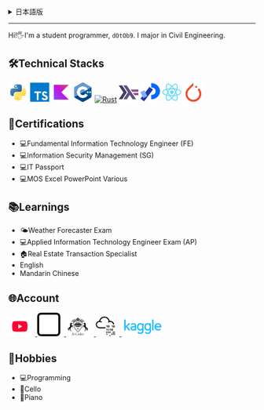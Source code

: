
<details><summary>日本語版</summary>
こんにちは！🖐️私は学生プログラマの `dOtOb9` です．

## 🎓大学の専攻
- 🏗️土木工学

## 技術スタック
</p>
</p>
<p align="left">
	<img src="https://raw.githubusercontent.com/devicons/devicon/master/icons/python/python-original.svg" width="40" height="40" alt="Python"/>
	<img src="https://raw.githubusercontent.com/devicons/devicon/master/icons/typescript/typescript-original.svg" width="40" height="40" alt="TypeScript"/>
	<img src="https://raw.githubusercontent.com/devicons/devicon/master/icons/kotlin/kotlin-original.svg" width="40" height="40" alt="Kotlin"/>
	<img src="https://raw.githubusercontent.com/devicons/devicon/master/icons/cplusplus/cplusplus-original.svg" width="40" height="40" alt="C++"/>
	<img src="https://www.rust-lang.org/logos/rust-logo-blk.svg" width="40" height="40" alt="Rust"/>
	<img src="https://raw.githubusercontent.com/devicons/devicon/master/icons/haskell/haskell-original.svg" width="40" height="40" alt="Haskell"/>
	<img src="https://raw.githubusercontent.com/devicons/devicon/master/icons/processing/processing-original.svg" width="40" height="40" alt="Processing"/>
	<img src="https://raw.githubusercontent.com/devicons/devicon/master/icons/react/react-original.svg" width="40" height="40" alt="React"/>
	<img src="https://raw.githubusercontent.com/devicons/devicon/master/icons/pytorch/pytorch-original.svg" width="40" height="40" alt="PyTorch"/>
</p>
</p>
</p>


## 🏅資格
- 💻基本情報技術者（FE）
- 💻情報セキュリティマネジメント（SG）
- 💻ITパスポート
- 💻MOS Excel PowerPoint 各種

## 📚勉強中
- 🌤️気象予報士試験
- 💻応用情報技術者試験（AP）
- 🏠宅地建物取引士
- 英語
- 中国語

## 🥰趣味
- 💻プログラミング
- 🎻チェロ
- 🎹ピアノ

</details>

---

Hi!🖐️I'm a student programmer, `dOtOb9`. I major in Civil Engineering.




## 🛠️Technical Stacks
</p>
<p align="left">
	<a href="https://www.python.org/" target="_blank"><img src="https://raw.githubusercontent.com/devicons/devicon/master/icons/python/python-original.svg" width="40" height="40" alt="Python"/></a>
	<a href="https://www.typescriptlang.org/" target="_blank"><img src="https://raw.githubusercontent.com/devicons/devicon/master/icons/typescript/typescript-original.svg" width="40" height="40" alt="TypeScript"/></a>
	<a href="https://kotlinlang.org/" target="_blank"><img src="https://raw.githubusercontent.com/devicons/devicon/master/icons/kotlin/kotlin-original.svg" width="40" height="40" alt="Kotlin"/></a>
	<a href="https://isocpp.org/" target="_blank"><img src="https://raw.githubusercontent.com/devicons/devicon/master/icons/cplusplus/cplusplus-original.svg" width="40" height="40" alt="C++"/></a>
	<a href="https://www.rust-lang.org/" target="_blank"><img src="https://www.rust-lang.org/logos/rust-logo-blk.svg" width="40" height="40" alt="Rust"/></a>
	<a href="https://www.haskell.org/" target="_blank"><img src="https://raw.githubusercontent.com/devicons/devicon/master/icons/haskell/haskell-original.svg" width="40" height="40" alt="Haskell"/></a>
	<a href="https://processing.org/" target="_blank"><img src="https://raw.githubusercontent.com/devicons/devicon/master/icons/processing/processing-original.svg" width="40" height="40" alt="Processing"/></a>
	<a href="https://react.dev/" target="_blank"><img src="https://raw.githubusercontent.com/devicons/devicon/master/icons/react/react-original.svg" width="40" height="40" alt="React"/></a>
	<a href="https://pytorch.org/" target="_blank"><img src="https://raw.githubusercontent.com/devicons/devicon/master/icons/pytorch/pytorch-original.svg" width="40" height="40" alt="PyTorch"/></a>
</p>
</p>


## 🏅Certifications
- 💻Fundamental Information Technology Engineer (FE)
- 💻Information Security Management (SG)
- 💻IT Passport
- 💻MOS Excel PowerPoint Various

## 📚Learnings
- 🌤️Weather Forecaster Exam
- 💻Applied Information Technology Engineer Exam (AP)
- 🏠Real Estate Transaction Specialist
- English
- Mandarin Chinese

## 🌐Account

<p align="left">
	<a href="https://www.youtube.com/channel/UCYxJQEq7ySx1TZB6M7-PuaQ" target="_blank" rel="noopener noreferrer">
		<img src="https://github.com/dOtOb9/dOtOb9/blob/main/media/YouTube.png?raw=true" height="40" alt="YouTube" style="margin-right:8px;"/>
	</a>
	<a href="https://x.com/dOtOb9" target="_blank" rel="noopener noreferrer">
		<img src="https://github.com/dOtOb9/dOtOb9/blob/main/media/X.png?raw=true" height="40" alt="X(Twitter)" style="background-color:#000; border-radius:8px; padding:4px; object-fit:contain; margin-right:8px;"/>
	</a>
	<a href="https://atcoder.jp/users/dOtOb9" target="_blank" rel="noopener noreferrer">
		<img src="https://github.com/dOtOb9/dOtOb9/blob/main/media/AtCoder.png?raw=true" height="40" alt="AtCoder" style="margin-right:8px;"/>
	</a>
	<a href="https://tryhackme.com/p/dOtOb9" target="_blank" rel="noopener noreferrer">
		<img src="https://github.com/dOtOb9/dOtOb9/blob/main/media/TryHackMe.png?raw=true" height="40" alt="TryHackMe" style="margin-right:8px;"/>
	</a>
	<a href="https://www.kaggle.com/dotob9" target="_blank" rel="noopener noreferrer">
		<img src="https://github.com/dOtOb9/dOtOb9/blob/main/media/kaggle.png?raw=true" height="40" alt="Kaggle"/>
	</a>
</p>

## 🥰Hobbies
- 💻Programming
- 🎻Cello
- 🎹Piano